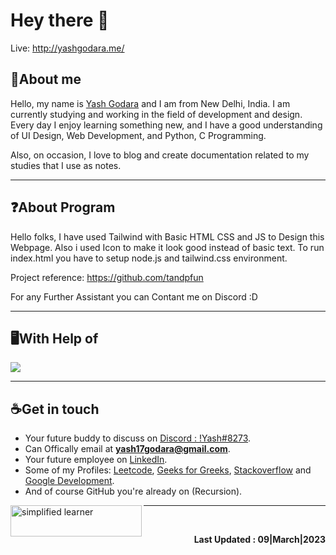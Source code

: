 # Hey there :wave:
Live: http://yashgodara.me/
## 🔖About me
Hello, my name is [Yash Godara](https://github.com/y17godara) and I am from New Delhi, India. I am currently studying and working in the field of development and design. Every day I enjoy learning something new, and I have a good understanding of UI Design, Web Development, and Python, C Programming. 

Also, on occasion, I love to blog and create documentation related to my studies that I use as notes.

<hr>

## ❓About Program
Hello folks, I have used Tailwind with Basic HTML CSS and JS to Design this Webpage. Also i used Icon to make it look good instead of basic text. To run index.html you have to setup node.js and tailwind.css environment. 
  
  Project reference: https://github.com/tandpfun
  
  For any Further Assistant you can Contant me on Discord :D

<hr>

## 🖥️With Help of
<p align="left">
  <a href="https://skillicons.dev">
    <img src="https://skillicons.dev/icons?i=html,css,js,tailwind,git,github,powershell,stackoverflow," />
  </a>
</p>

<hr>

## ☕Get in touch
- Your future buddy to discuss on [Discord : !Yash#8273](https://discord.com/).
- Can Offically email at **yash17godara@gmail.com**.
- Your future employee on [LinkedIn](https://www.linkedin.com/in/yash-godara-a91442246/).
- Some of my Profiles: [Leetcode](https://leetcode.com/y17godara/), [Geeks for Greeks](https://auth.geeksforgeeks.org/user/yashgodara), [Stackoverflow](https://stackoverflow.com/users/17114824/yashgodara) and [Google Development](https://g.dev/YashGodara).
- And of course GitHub you're already on (Recursion).
<p><a href="#"> <img align="left" src="https://cdn.buymeacoffee.com/buttons/v2/default-yellow.png" height="50" width="210" alt="simplified learner" /></a></p>

<hr>
<br>

<p align="right"><b>Last Updated : 09|March|2023 </b> </p>
